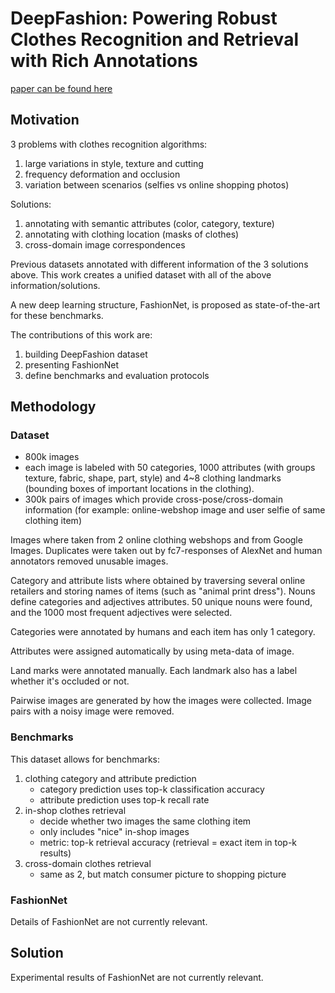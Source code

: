# DeepFashion: Powering Robust Clothes Recognition and Retrieval with Rich Annotations

[paper can be found here](./pdf/deepfashion.pdf)

## Motivation

3 problems with clothes recognition algorithms:
1. large variations in style, texture and cutting
2. frequency deformation and occlusion
3. variation between scenarios (selfies vs online shopping photos)

Solutions:
1. annotating with semantic attributes (color, category, texture)
2. annotating with clothing location (masks of clothes)
3. cross-domain image correspondences

Previous datasets annotated with different information of the 3 solutions above.
This work creates a unified dataset with all of the above information/solutions.

A new deep learning structure, FashionNet, is proposed as state-of-the-art for
these benchmarks.

The contributions of this work are:
1. building DeepFashion dataset
2. presenting FashionNet
3. define benchmarks and evaluation protocols

## Methodology

### Dataset

* 800k images
* each image is labeled with 50 categories, 1000 attributes (with groups texture, fabric, shape, part, style) and  4~8 clothing landmarks (bounding boxes of important locations in the clothing).
* 300k pairs of images which provide cross-pose/cross-domain information (for example: online-webshop image and user selfie of same clothing item)

Images where taken from 2 online clothing webshops and from Google Images. Duplicates were taken out by fc7-responses of AlexNet and human annotators removed unusable images.

Category and attribute lists where obtained by traversing several online retailers and storing names of items (such as "animal print dress"). Nouns define categories and adjectives attributes. 50 unique nouns were found, and the 1000 most frequent adjectives were selected.

Categories were annotated by humans and each item has only 1 category.

Attributes were assigned automatically by using meta-data of image.

Land marks were annotated manually. Each landmark also has a label whether it's occluded or not.

Pairwise images are generated by how the images were collected. Image pairs with a
noisy image were removed.

### Benchmarks

This dataset allows for benchmarks:
1. clothing category and attribute prediction
    * category prediction uses top-k classification accuracy
    * attribute prediction uses top-k recall rate
2. in-shop clothes retrieval
    * decide whether two images the same clothing item
    * only includes "nice" in-shop images
    * metric: top-k retrieval accuracy (retrieval = exact item in top-k results)
3. cross-domain clothes retrieval
    * same as 2, but match consumer picture to shopping picture

### FashionNet

Details of FashionNet are not currently relevant.

## Solution

Experimental results of FashionNet are not currently relevant.
